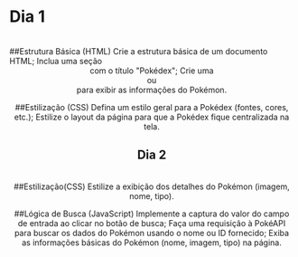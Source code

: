 <h1>Dia 1</h1>
<br>
##Estrutura Básica (HTML)
Crie a estrutura básica de um documento HTML;
Inclua uma seção <header> com o título "Pokédex";
Crie uma <div> ou <section> para exibir as informações do Pokémon.

##Estilização (CSS)
Defina um estilo geral para a Pokédex (fontes, cores, etc.);
Estilize o layout da página para que a Pokédex fique centralizada na tela.

<h1>Dia 2</h1>
<br>
##Estilização(CSS)
Estilize a exibição dos detalhes do Pokémon (imagem, nome, tipo).

##Lógica de Busca (JavaScript)
Implemente a captura do valor do campo de entrada ao clicar no botão de busca;
Faça uma requisição à PokéAPI para buscar os dados do Pokémon usando o nome ou ID fornecido;
Exiba as informações básicas do Pokémon (nome, imagem, tipo) na página.
